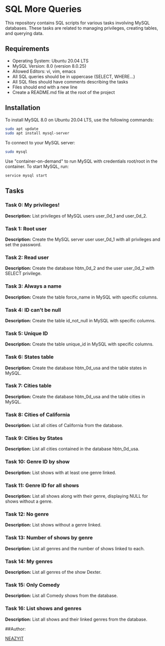 # SQL More Queries

This repository contains SQL scripts for various tasks involving MySQL databases. These tasks are related to managing privileges, creating tables, and querying data.

## Requirements

- Operating System: Ubuntu 20.04 LTS
- MySQL Version: 8.0 (version 8.0.25)
- Allowed Editors: vi, vim, emacs
- All SQL queries should be in uppercase (SELECT, WHERE...)
- All SQL files should have comments describing the tasks
- Files should end with a new line
- Create a README.md file at the root of the project

## Installation

To install MySQL 8.0 on Ubuntu 20.04 LTS, use the following commands:

```bash
sudo apt update
sudo apt install mysql-server
```
To connect to your MySQL server:
```bash
sudo mysql
```
Use "container-on-demand" to run MySQL with credentials root/root in the container. To start MySQL, run:
```bash
service mysql start
```
## Tasks

### Task 0: My privileges!

**Description:** List privileges of MySQL users user_0d_1 and user_0d_2.

### Task 1: Root user

**Description:** Create the MySQL server user user_0d_1 with all privileges and set the password.

### Task 2: Read user

**Description:** Create the database hbtn_0d_2 and the user user_0d_2 with SELECT privilege.

### Task 3: Always a name

**Description:** Create the table force_name in MySQL with specific columns.

### Task 4: ID can't be null

**Description:** Create the table id_not_null in MySQL with specific columns.

### Task 5: Unique ID

**Description:** Create the table unique_id in MySQL with specific columns.

### Task 6: States table

**Description:** Create the database hbtn_0d_usa and the table states in MySQL.

### Task 7: Cities table

**Description:** Create the database hbtn_0d_usa and the table cities in MySQL.

### Task 8: Cities of California

**Description:** List all cities of California from the database.

### Task 9: Cities by States

**Description:** List all cities contained in the database hbtn_0d_usa.

### Task 10: Genre ID by show

**Description:** List shows with at least one genre linked.

### Task 11: Genre ID for all shows

**Description:** List all shows along with their genre, displaying NULL for shows without a genre.

### Task 12: No genre

**Description:** List shows without a genre linked.

### Task 13: Number of shows by genre

**Description:** List all genres and the number of shows linked to each.

### Task 14: My genres

**Description:** List all genres of the show Dexter.

### Task 15: Only Comedy

**Description:** List all Comedy shows from the database.

### Task 16: List shows and genres

**Description:** List all shows and their linked genres from the database.


##Author:

[NEAZYIT](https://github.com/NEAZYIT)
